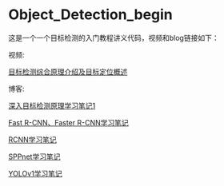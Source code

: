 # Object_Detection_begin

这是一个一个目标检测的入门教程讲义代码，视频和blog链接如下：

视频:

[目标检测综合原理介绍及目标定位概述](https://www.bilibili.com/video/BV1RV4y1J7sR?spm_id_from=333.999.0.0&vd_source=7d4bd2b396e1e64e3f8f2739ebff969e)


博客:

[深入目标检测原理学习笔记1](https://blog.csdn.net/Killer_kali/article/details/123287648)

[Fast R-CNN、Faster R-CNN学习笔记](https://blog.csdn.net/Killer_kali/article/details/123332406)

[RCNN学习笔记](https://blog.csdn.net/Killer_kali/article/details/123312866)

[SPPnet学习笔记](https://blog.csdn.net/Killer_kali/article/details/123312761)

[YOLOv1学习笔记](https://blog.csdn.net/Killer_kali/article/details/123297168)
